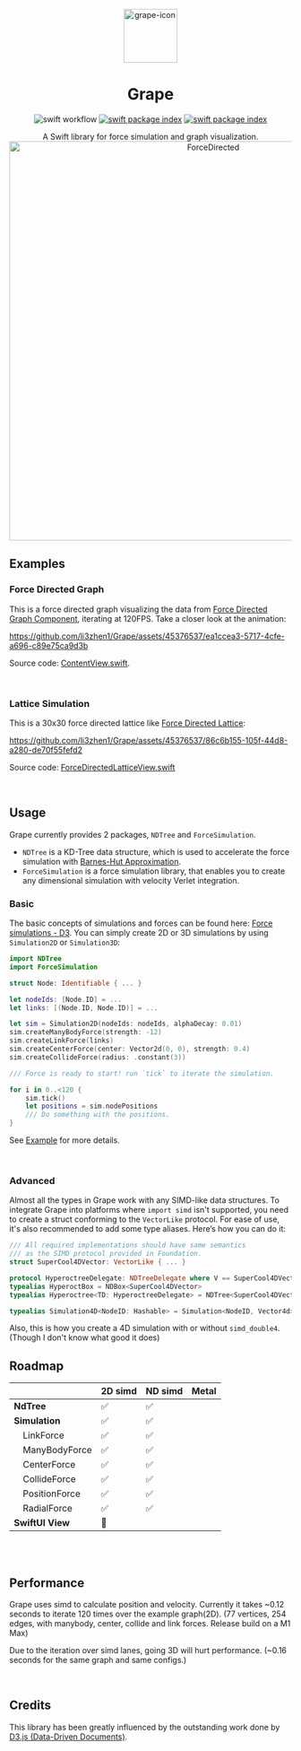 <p align="center">
  <img alt="grape-icon" src="https://github.com/li3zhen1/Grape/assets/45376537/4ab08ea1-22e6-4fe8-ab2b-99ae325b46a6" height="96">
  <h1 align="center">Grape</h1>

</p>

<p align="center">
  <img src="https://github.com/li3zhen1/Grape/actions/workflows/swift.yml/badge.svg" alt="swift workflow">
  <a href="https://swiftpackageindex.com/li3zhen1/Grape"><img src="https://img.shields.io/endpoint?url=https%3A%2F%2Fswiftpackageindex.com%2Fapi%2Fpackages%2Fli3zhen1%2FGrape%2Fbadge%3Ftype%3Dswift-versions" alt="swift package index"></a>
  <a href="https://swiftpackageindex.com/li3zhen1/Grape"><img src="https://img.shields.io/endpoint?url=https%3A%2F%2Fswiftpackageindex.com%2Fapi%2Fpackages%2Fli3zhen1%2FGrape%2Fbadge%3Ftype%3Dplatforms" alt="swift package index"></a>

</p>

<p align="center">A Swift library for force simulation and graph visualization.
  <img width="712" alt="ForceDirected" src="https://github.com/li3zhen1/Grape/assets/45376537/1cbc938e-55a8-438e-b20b-3e52577ac30a">
</p>






## Examples

### Force Directed Graph
This is a force directed graph visualizing the data from [Force Directed Graph Component](https://observablehq.com/@d3/force-directed-graph-component), iterating at 120FPS. Take a closer look at the animation:

https://github.com/li3zhen1/Grape/assets/45376537/ea1ccea3-5717-4cfe-a696-c89e75ca9d3b

Source code: [ContentView.swift](https://github.com/li3zhen1/Grape/blob/main/Examples/ForceDirectedGraphExample/ForceDirectedGraphExample/ContentView.swift). 

<br/>

### Lattice Simulation

This is a 30x30 force directed lattice like [Force Directed Lattice](https://observablehq.com/@d3/force-directed-lattice):

https://github.com/li3zhen1/Grape/assets/45376537/86c6b155-105f-44d8-a280-de70f55fefd2

Source code: [ForceDirectedLatticeView.swift](https://github.com/li3zhen1/Grape/blob/main/Examples/ForceDirectedGraphExample/ForceDirectedGraphExample/ForceDirectedLatticeView.swift)


<br/>


## Usage

Grape currently provides 2 packages, `NDTree` and `ForceSimulation`. 
- `NDTree` is a KD-Tree data structure, which is used to accelerate the force simulation with [Barnes-Hut Approximation](https://jheer.github.io/barnes-hut/).
- `ForceSimulation` is a force simulation library, that enables you to create any dimensional simulation with velocity Verlet integration.

### Basic

The basic concepts of simulations and forces can be found here: [Force simulations - D3](https://d3js.org/d3-force/simulation). You can simply create 2D or 3D simulations by using `Simulation2D` or `Simulation3D`:

```swift
import NDTree
import ForceSimulation

struct Node: Identifiable { ... }

let nodeIds: [Node.ID] = ... 
let links: [(Node.ID, Node.ID)] = ... 

let sim = Simulation2D(nodeIds: nodeIds, alphaDecay: 0.01)
sim.createManyBodyForce(strength: -12)
sim.createLinkForce(links)
sim.createCenterForce(center: Vector2d(0, 0), strength: 0.4)
sim.createCollideForce(radius: .constant(3))

/// Force is ready to start! run `tick` to iterate the simulation.

for i in 0..<120 {
    sim.tick()
    let positions = sim.nodePositions
    /// Do something with the positions.
}

```

See [Example](https://github.com/li3zhen1/Grape/tree/main/Examples/ForceDirectedGraphExample) for more details. 

<br/>

### Advanced

Almost all the types in Grape work with any SIMD-like data structures. To integrate Grape into platforms where `import simd` isn't supported, you need to create a struct conforming to the `VectorLike` protocol. For ease of use, it's also recommended to add some type aliases. Here’s how you can do it:

```swift
/// All required implementations should have same semantics
/// as the SIMD protocol provided in Foundation.
struct SuperCool4DVector: VectorLike { ... }

protocol HyperoctreeDelegate: NDTreeDelegate where V == SuperCool4DVector {}
typealias HyperoctBox = NDBox<SuperCool4DVector>
typealias Hyperoctree<TD: HyperoctreeDelegate> = NDTree<SuperCool4DVector, TD>

typealias Simulation4D<NodeID: Hashable> = Simulation<NodeID, Vector4d>
```

Also, this is how you create a 4D simulation with or without `simd_double4`. (Though I don't know what good it does)



## Roadmap

|   | 2D simd | ND simd | Metal |
| --- | --- | --- | --- |
| **NdTree** | ✅ | ✅ |  |
| **Simulation** | ✅ | ✅ |  |
| &emsp;LinkForce | ✅ | ✅ |  |
| &emsp;ManyBodyForce | ✅ | ✅ |  |
| &emsp;CenterForce | ✅ | ✅ |  |
| &emsp;CollideForce | ✅ | ✅ |  |
| &emsp;PositionForce | ✅ | ✅ |  |
| &emsp;RadialForce | ✅ | ✅ |  |
| **SwiftUI View** | 🚧 |  |  |


<br/>

<br/>

## Performance

Grape uses simd to calculate position and velocity. Currently it takes ~0.12 seconds to iterate 120 times over the example graph(2D). (77 vertices, 254 edges, with manybody, center, collide and link forces. Release build on a M1 Max)

Due to the iteration over simd lanes, going 3D will hurt performance. (~0.16 seconds for the same graph and same configs.)


<br/>

## Credits

This library has been greatly influenced by the outstanding work done by [D3.js (Data-Driven Documents)](https://d3js.org).
